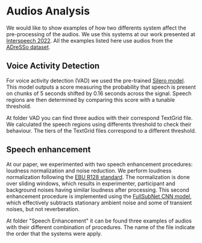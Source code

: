 # Audios Analysis

We would like to show examples of how two differents system affect the pre-processing of the audios. We use this systems at our work presented at [Interspeech 2022](https://www.interspeech2022.org/). All the examples listed here use audios from the [ADreSSo dataset](http://www.homepages.ed.ac.uk/sluzfil/ADReSSo-2021/).


## Voice Activity Detection
For voice activity detection (VAD) we used the pre-trained [Silero model](https://github.com/snakers4/silero-vad). This model outputs a score measuring the probability that speech is present on chunks of 5 seconds shifted by 0.16 seconds across the signal. Speech regions are then determined by comparing this score with a tunable threshold. 

At folder VAD you can find three audios with their correspond TextGrid file. We calculated the speech regions using differents threshold to check their behaviour. The tiers of the TextGrid files correspond to a different threshold. 

## Speech enhancement

At our paper, we experimented with two speech enhancement procedures: loudness normalization and noise reduction. We perform loudness normalization following the [EBU R128 standard](https://www.ebu.ch/files/live/sites/ebu/files/News/2011/r128%255B1%255D.pdf). The normalization is done over sliding windows, which results in experimenter, participant and background noises having similar loudness after processing. This second enhancement procedure is implemented using the [FullSubNet CNN model](https://arxiv.org/abs/2010.15508), which effectively subtracts stationary ambient noise and some of transient noises, but not reverberation. 

At folder "Speech Enhancement" it can be found three examples of audios with their different combination of procedures. The name of the file indicate the order that the systems were apply. 

